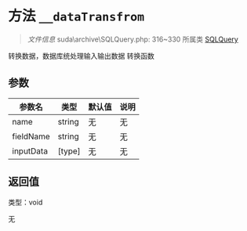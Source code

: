 # 方法 `__dataTransfrom`

> *文件信息* suda\archive\SQLQuery.php: 316~330
> 所属类 [SQLQuery](../SQLQuery.md)


转换数据，数据库统处理输入输出数据
转换函数


## 参数


| 参数名 | 类型 | 默认值 | 说明 |
|--------|-----|-------|-------|
| name |  string | 无 | 无 |
| fieldName |  string | 无 | 无 |
| inputData |  [type] | 无 | 无 |



## 返回值

类型：void

无

